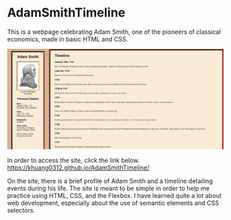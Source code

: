 # AdamSmithTimeline
This is a webpage celebrating Adam Smith, one of the pioneers of classical economics, made in basic HTML and CSS.

![alt text](https://github.com/khuang0312/AdamSmithTimeline/blob/main/image.png?raw=true)

In order to access the site, click the link below.
https://khuang0312.github.io/AdamSmithTimeline/

On the site, there is a brief profile of Adam Smith and a timeline detailing events during his life.
The site is meant to be simple in order to help me practice using HTML, CSS, and the Flexbox.
I have learned quite a lot about web development, especially about the use of semantic elements
and CSS selectors.


